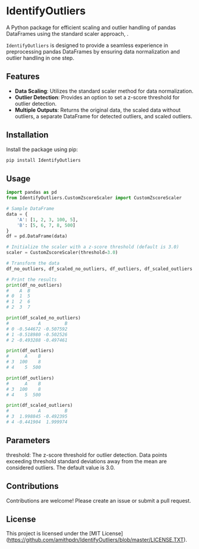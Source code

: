 # IdentifyOutliers

A Python package for efficient scaling and outlier handling of pandas DataFrames using the standard scaler approach, .

`IdentifyOutliers` is designed to provide a seamless experience in preprocessing pandas DataFrames by ensuring data normalization and outlier handling in one step.

## Features

- **Data Scaling**: Utilizes the standard scaler method for data normalization.
- **Outlier Detection**: Provides an option to set a z-score threshold for outlier detection.
- **Multiple Outputs**: Returns the original data, the scaled data without outliers, a separate DataFrame for detected outliers, and scaled outliers.

## Installation

Install the package using pip:

```bash
pip install IdentifyOutliers
```

## Usage

```python
import pandas as pd
from IdentifyOutliers.CustomZscoreScaler import CustomZscoreScaler

# Sample DataFrame
data = {
    'A': [1, 2, 3, 100, 5],
    'B': [5, 6, 7, 8, 500]
}
df = pd.DataFrame(data)

# Initialize the scaler with a z-score threshold (default is 3.0)
scaler = CustomZscoreScaler(threshold=3.0)

# Transform the data
df_no_outliers, df_scaled_no_outliers, df_outliers, df_scaled_outliers = scaler.transform(df)

# Print the results
print(df_no_outliers)
#    A  B
# 0  1  5
# 1  2  6
# 2  3  7

print(df_scaled_no_outliers)
#           A         B
# 0 -0.544672 -0.507592
# 1 -0.518980 -0.502526
# 2 -0.493288 -0.497461

print(df_outliers)
#      A    B
# 3  100    8
# 4    5  500

print(df_outliers)
#      A    B
# 3  100    8
# 4    5  500

print(df_scaled_outliers)
#           A         B
# 3  1.998845 -0.492395
# 4 -0.441904  1.999974

```

## Parameters

threshold: The z-score threshold for outlier detection. Data points exceeding threshold standard deviations away from the mean are considered outliers. The default value is 3.0.


## Contributions

Contributions are welcome! Please create an issue or submit a pull request.

## License

This project is licensed under the [MIT License] (https://github.com/amithpdn/IdentifyOutliers/blob/master/LICENSE.TXT).